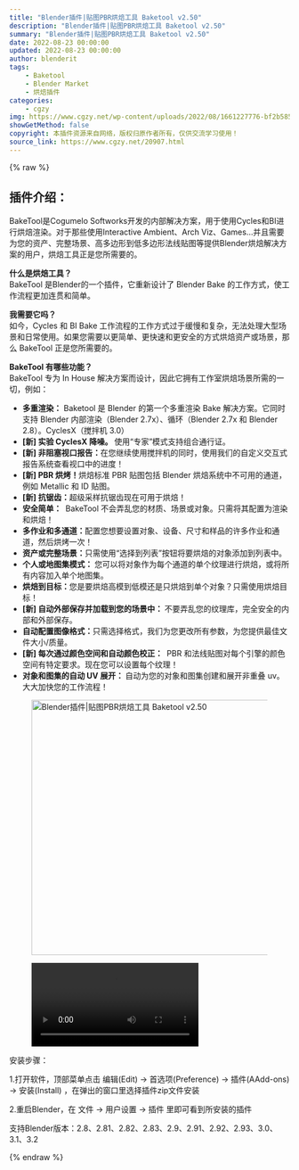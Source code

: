 ```yaml
---
title: "Blender插件|贴图PBR烘焙工具 Baketool v2.50"
description: "Blender插件|贴图PBR烘焙工具 Baketool v2.50"
summary: "Blender插件|贴图PBR烘焙工具 Baketool v2.50"
date: 2022-08-23 00:00:00
updated: 2022-08-23 00:00:00
author: blenderit
tags: 
    - Baketool
    - Blender Market
    - 烘焙插件
categories:
    - cgzy
img: https://www.cgzy.net/wp-content/uploads/2022/08/1661227776-bf2b585aaeb7a04.jpg
showGetMethod: false
copyright: 本插件资源来自网络，版权归原作者所有，仅供交流学习使用！
source_link: https://www.cgzy.net/20907.html
---
```


{% raw %}
<div class="wp-block-pandastudio-title"><div class="title_style_01"><h2 id="h2-0">插件介绍：</h2></div></div><p class="is-style-text-indent-2em">BakeTool是Cogumelo Softworks开发的内部解决方案，用于使用Cycles和BI进行烘焙渲染。对于那些使用Interactive Ambient、Arch Viz、Games…并且需要为您的资产、完整场景、高多边形到低多边形法线贴图等提供Blender烘焙解决方案的用户，烘焙工具正是您所需要的。</p><p><strong>什么是烘焙工具？</strong><br>BakeTool 是Blender的一个插件，它重新设计了 Blender Bake 的工作方式，使工作流程更加连贯和简单。</p><p><strong>我需要它吗？</strong><br>如今，Cycles 和 BI Bake 工作流程的工作方式过于缓慢和复杂，无法处理大型场景和日常使用。如果您需要以更简单、更快速和更安全的方式烘焙资产或场景，那么 BakeTool 正是您所需要的。</p><p><strong>BakeTool 有哪些功能？</strong><br>BakeTool 专为 In House 解决方案而设计，因此它拥有工作室烘焙场景所需的一切，例如：</p><ul><li><strong>多重渲染：</strong> Baketool 是 Blender 的第一个多重渲染 Bake 解决方案。它同时支持 Blender 内部渲染（Blender 2.7x）、循环（Blender 2.7x 和 Blender 2.8）。CyclesX（搅拌机 3.0）</li><li><strong>[新] 实验 CyclesX 降噪。 </strong>使用“专家”模式支持组合通行证。</li><li><strong>[新] 非阻塞视口报告：</strong>在您继续使用搅拌机的同时，使用我们的自定义交互式报告系统查看视口中的进度！</li><li><strong>[新] PBR 烘烤！</strong>烘焙标准 PBR 贴图包括 Blender 烘焙系统中不可用的通道，例如 Metallic 和 ID 贴图。</li><li><strong>[新] 抗锯齿：</strong>超级采样抗锯齿现在可用于烘焙！</li><li><strong>安全简单： </strong> BakeTool 不会弄乱您的材质、场景或对象。只需将其配置为渲染和烘焙！</li><li><strong>多作业和多通道：</strong>配置您想要设置对象、设备、尺寸和样品的许多作业和通道，然后烘烤一次！</li><li><strong>资产或完整场景：</strong>只需使用“选择到列表”按钮将要烘焙的对象添加到列表中。</li><li><strong>个人或地图集模式： </strong>您可以将对象作为每个通道的单个纹理进行烘焙，或将所有内容加入单个地图集。</li><li><strong>烘焙到目标：</strong>您是要烘焙高模到低模还是只烘焙到单个对象？只需使用烘焙目标！</li><li><strong>[新] 自动外部保存并加载到您的场景中： </strong>不要弄乱您的纹理库，完全安全的内部和外部保存。</li><li><strong>自动配置图像格式：</strong>只需选择格式，我们为您更改所有参数，为您提供最佳文件大小/质量。</li><li><strong>[新] 每次通过颜色空间和自动颜色校正： </strong> PBR 和法线贴图对每个引擎的颜色空间有特定要求。现在您可以设置每个纹理！</li><li><strong>对象和图集的自动 UV 展开： </strong>自动为您的对象和图集创建和展开非重叠 uv。大大加快您的工作流程！</li></ul><div class="wp-block-image is-style-border-round-and-with-shadow"><figure class="aligncenter size-full"><img fetchpriority="high" decoding="async" width="512" height="458" src="https://www.cgzy.net/wp-content/uploads/2022/08/1661227776-bf2b585aaeb7a04.jpg" class="wp-image-20908" title="Blender插件|贴图PBR烘焙工具 Baketool v2.50" alt="Blender插件|贴图PBR烘焙工具 Baketool v2.50"></figure></div><figure class="wp-block-video"><video controls src="https://cloud.video.taobao.com/play/u/717183932/p/1/e/6/t/1/374727767319.mp4"></video></figure><div class="wp-block-pandastudio-title"><div class="title_style_01"><p>安装步骤：</p></div></div><p>1.打开软件，顶部菜单点击 编辑(Edit) → 首选项(Preference) → 插件(AAdd-ons) → 安装(Install) ，在弹出的窗口里选择插件zip文件安装</p><p>2.重启Blender，在 文件 → 用户设置 → 插件 里即可看到所安装的插件</p><div class="wp-block-pandastudio-tips"><div class="tip success "><p>支持Blender版本：2.8、2.81、2.82、2.83、2.9、2.91、2.92、2.93、3.0、3.1、3.2</p>
</div></div>
<div style="display: none">cgzy</div>
{% endraw %}